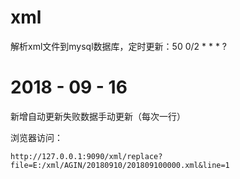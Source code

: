 # xml
解析xml文件到mysql数据库，定时更新：50 0/2 * * * ?

# 2018 - 09 - 16
新增自动更新失败数据手动更新（每次一行）

浏览器访问：
    
    http://127.0.0.1:9090/xml/replace?file=E:/xml/AGIN/20180910/201809100000.xml&line=1